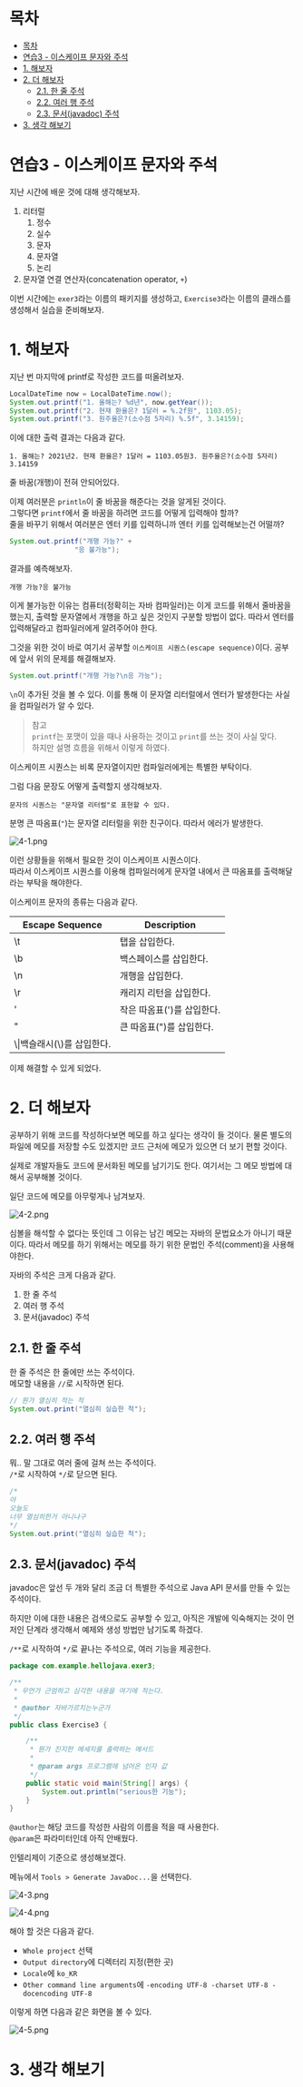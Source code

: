 # 목차

- [목차](#목차)
- [연습3 - 이스케이프 문자와 주석](#연습3---이스케이프-문자와-주석)
- [1. 해보자](#1-해보자)
- [2. 더 해보자](#2-더-해보자)
  - [2.1. 한 줄 주석](#21-한-줄-주석)
  - [2.2. 여러 행 주석](#22-여러-행-주석)
  - [2.3. 문서(javadoc) 주석](#23-문서javadoc-주석)
- [3. 생각 해보기](#3-생각-해보기)

# 연습3 - 이스케이프 문자와 주석

지난 시간에 배운 것에 대해 생각해보자.  

1. 리터럴
   1. 정수
   2. 실수
   3. 문자
   4. 문자열
   5. 논리
2. 문자열 연결 연산자(concatenation operator, `+`)

이번 시간에는 `exer3`라는 이름의 패키지를 생성하고, `Exercise3`라는 이름의 클래스를 생성해서 실습을 준비해보자.  

# 1. 해보자

지난 번 마지막에 printf로 작성한 코드를 떠올려보자.  

```java
LocalDateTime now = LocalDateTime.now();
System.out.printf("1. 올해는? %d년", now.getYear());
System.out.printf("2. 현재 환율은? 1달러 = %.2f원", 1103.05);
System.out.printf("3. 원주율은?(소수점 5자리) %.5f", 3.14159);
```

이에 대한 출력 결과는 다음과 같다.  

```text
1. 올해는? 2021년2. 현재 환율은? 1달러 = 1103.05원3. 원주율은?(소수점 5자리) 3.14159
```

줄 바꿈(개행)이 전혀 안되어있다.  

이제 여러분은 `println`이 줄 바꿈을 해준다는 것을 알게된 것이다.  
그렇다면 `printf`에서 줄 바꿈을 하려면 코드를 어떻게 입력해야 할까?  
줄을 바꾸기 위해서 여러분은 엔터 키를 입력하니까 엔터 키를 입력해보는건 어떨까?  

```java
System.out.printf("개행 가능?" +
                "응 불가능");
```

결과를 예측해보자.  

```text
개행 가능?응 불가능
```

이게 불가능한 이유는 컴퓨터(정확히는 자바 컴파일러)는 이게 코드를 위해서 줄바꿈을 했는지, 출력할 문자열에서 개행을 하고 싶은 것인지 구분할 방법이 없다. 따라서 엔터를 입력해달라고 컴파일러에게 알려주어야 한다.  

그것을 위한 것이 바로 여기서 공부할 `이스케이프 시퀀스(escape sequence)`이다. 공부에 앞서 위의 문제를 해결해보자.  

```java
System.out.printf("개행 가능?\n응 가능");
```

`\n`이 추가된 것을 볼 수 있다. 이를 통해 이 문자열 리터럴에서 엔터가 발생한다는 사실을 컴파일러가 알 수 있다.  

> 참고  
> `printf`는 포맷이 있을 때나 사용하는 것이고 `print`를 쓰는 것이 사실 맞다.  
> 하지만 설명 흐름을 위해서 이렇게 하였다.  

이스케이프 시퀀스는 비록 문자열이지만 컴파일러에게는 특별한 부탁이다.  

그럼 다음 문장도 어떻게 출력할지 생각해보자.  

```text
문자의 시퀀스는 "문자열 리터럴"로 표현할 수 있다.
```

분명 큰 따옴표(`"`)는 문자열 리터럴을 위한 친구이다. 따라서 에러가 발생한다.  

![4-1.png](asset/04/4-1.png)

이런 상황들을 위해서 필요한 것이 이스케이프 시퀀스이다.  
따라서 이스케이프 시퀀스를 이용해 컴파일러에게 문자열 내에서 큰 따옴표를 출력해달라는 부탁을 해야한다.  

이스케이프 문자의 종류는 다음과 같다.  

|Escape Sequence|Description|
|-|-|
|\t|탭을 삽입한다.|
|\b|백스페이스를 삽입한다.|
|\n|개행을 삽입한다.|
|\r|캐리지 리턴을 삽입한다.|
|\'|작은 따옴표(')를 삽입한다.|
|\"|큰 따옴표(")를 삽입한다.|
|\\\\|백슬래시(\\)를 삽입한다.|

이제 해결할 수 있게 되었다.  

# 2. 더 해보자

공부하기 위해 코드를 작성하다보면 메모를 하고 싶다는 생각이 들 것이다. 물론 별도의 파일에 메모를 저장할 수도 있겠지만 코드 근처에 메모가 있으면 더 보기 편할 것이다.  

실제로 개발자들도 코드에 문서화된 메모를 남기기도 한다. 여기서는 그 메모 방법에 대해서 공부해볼 것이다.  

일단 코드에 메모를 아무렇게나 남겨보자.  

![4-2.png](asset/04/4-2.png)

심볼을 해석할 수 없다는 뜻인데 그 이유는 남긴 메모는 자바의 문법요소가 아니기 때문이다. 따라서 메모를 하기 위해서는 메모를 하기 위한 문법인 주석(comment)을 사용해야한다.  

자바의 주석은 크게 다음과 같다.  

1. 한 줄 주석
2. 여러 행 주석
3. 문서(javadoc) 주석

## 2.1. 한 줄 주석

한 줄 주석은 한 줄에만 쓰는 주석이다.  
메모할 내용을 `//`로 시작하면 된다.  

```java
// 뭔가 열심히 적는 척
System.out.print("열심히 실습한 척");
```

## 2.2. 여러 행 주석

뭐.. 말 그대로 여러 줄에 걸쳐 쓰는 주석이다.  
`/*`로 시작하여 `*/`로 닫으면 된다.  

```java
/*
아
오늘도
너무 열심히한거 아니냐구
*/
System.out.print("열심히 실습한 척");
```

## 2.3. 문서(javadoc) 주석

javadoc은 앞선 두 개와 달리 조금 더 특별한 주석으로 Java API 문서를 만들 수 있는 주석이다.  

하지만 이에 대한 내용은 검색으로도 공부할 수 있고, 아직은 개발에 익숙해지는 것이 먼저인 단계라 생각해서 예제와 생성 방법만 남기도록 하겠다.  

`/**`로 시작하여 `*/`로  끝나는 주석으로, 여러 기능을 제공한다.  

```java
package com.example.hellojava.exer3;

/**
 * 무언가 근엄하고 심각한 내용을 여기에 적는다.
 *
 * @author 자바가르치는누군가
 */
public class Exercise3 {

    /**
     * 뭔가 진지한 메세지를 출력하는 메서드
     * 
     * @param args 프로그램에 넘어온 인자 값
     */
    public static void main(String[] args) {
        System.out.println("serious한 기능");
    }
}
```

`@author`는 해당 코드를 작성한 사람의 이름을 적을 때 사용한다.  
`@param`은 파라미터인데 아직 안배웠다.  

인텔리제이 기준으로 생성해보겠다.  

메뉴에서 `Tools > Generate JavaDoc...`을 선택한다.  

![4-3.png](asset/04/4-3.png)

![4-4.png](asset/04/4-4.png)

해야 할 것은 다음과 같다.  

- `Whole project` 선택
- `Output directory`에 디렉터리 지정(편한 곳)
- `Locale`에 `ko_KR`
- `Other command line arguments`에 `-encoding UTF-8 -charset UTF-8 -docencoding UTF-8`

이렇게 하면 다음과 같은 화면을 볼 수 있다.  

![4-5.png](asset/04/4-5.png)

# 3. 생각 해보기

